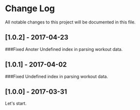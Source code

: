 # Change Log
All notable changes to this project will be documented in this file.

## [1.0.2] - 2017-04-23
###Fixed
Anoter Undefined index in parsing workout data.

## [1.0.1] - 2017-04-02
###Fixed
Undefined index in parsing workout data.

## [1.0.0] - 2017-03-31
Let's start.